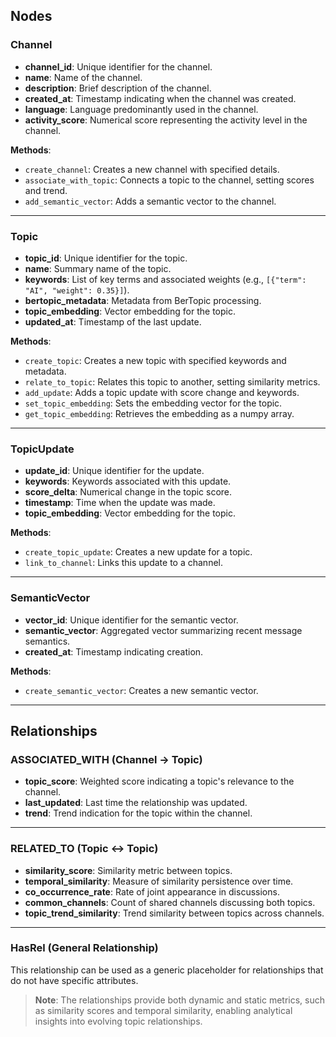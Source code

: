 ## Nodes

### Channel

- **channel_id**: Unique identifier for the channel.
- **name**: Name of the channel.
- **description**: Brief description of the channel.
- **created_at**: Timestamp indicating when the channel was created.
- **language**: Language predominantly used in the channel.
- **activity_score**: Numerical score representing the activity level in the channel.

**Methods**:
- `create_channel`: Creates a new channel with specified details.
- `associate_with_topic`: Connects a topic to the channel, setting scores and trend.
- `add_semantic_vector`: Adds a semantic vector to the channel.

---

### Topic

- **topic_id**: Unique identifier for the topic.
- **name**: Summary name of the topic.
- **keywords**: List of key terms and associated weights (e.g., `[{"term": "AI", "weight": 0.35}]`).
- **bertopic_metadata**: Metadata from BerTopic processing.
- **topic_embedding**: Vector embedding for the topic.
- **updated_at**: Timestamp of the last update.

**Methods**:
- `create_topic`: Creates a new topic with specified keywords and metadata.
- `relate_to_topic`: Relates this topic to another, setting similarity metrics.
- `add_update`: Adds a topic update with score change and keywords.
- `set_topic_embedding`: Sets the embedding vector for the topic.
- `get_topic_embedding`: Retrieves the embedding as a numpy array.

---

### TopicUpdate

- **update_id**: Unique identifier for the update.
- **keywords**: Keywords associated with this update.
- **score_delta**: Numerical change in the topic score.
- **timestamp**: Time when the update was made.
- **topic_embedding**: Vector embedding for the topic.

**Methods**:
- `create_topic_update`: Creates a new update for a topic.
- `link_to_channel`: Links this update to a channel.

---

### SemanticVector

- **vector_id**: Unique identifier for the semantic vector.
- **semantic_vector**: Aggregated vector summarizing recent message semantics.
- **created_at**: Timestamp indicating creation.

**Methods**:
- `create_semantic_vector`: Creates a new semantic vector.

---

## Relationships

### ASSOCIATED_WITH (Channel → Topic)

- **topic_score**: Weighted score indicating a topic's relevance to the channel.
- **last_updated**: Last time the relationship was updated.
- **trend**: Trend indication for the topic within the channel.

---

### RELATED_TO (Topic ↔ Topic)

- **similarity_score**: Similarity metric between topics.
- **temporal_similarity**: Measure of similarity persistence over time.
- **co_occurrence_rate**: Rate of joint appearance in discussions.
- **common_channels**: Count of shared channels discussing both topics.
- **topic_trend_similarity**: Trend similarity between topics across channels.

---

### HasRel (General Relationship)

This relationship can be used as a generic placeholder for relationships that do not have specific attributes.

> **Note**: The relationships provide both dynamic and static metrics, such as similarity scores and temporal similarity, enabling analytical insights into evolving topic relationships.


